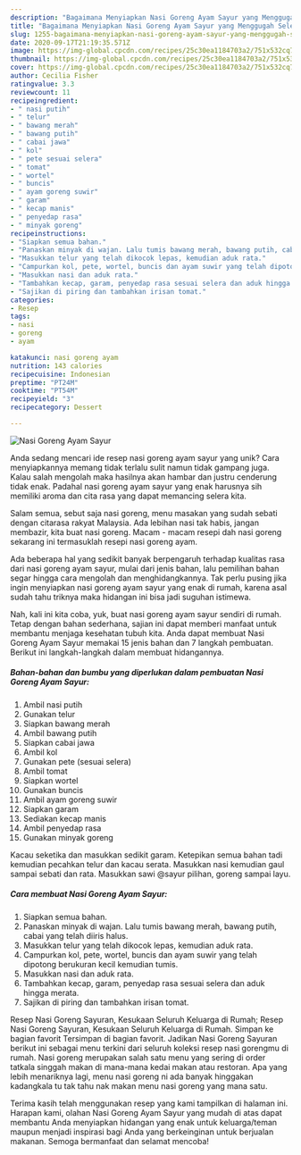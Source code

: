 ```yaml
---
description: "Bagaimana Menyiapkan Nasi Goreng Ayam Sayur yang Menggugah Selera"
title: "Bagaimana Menyiapkan Nasi Goreng Ayam Sayur yang Menggugah Selera"
slug: 1255-bagaimana-menyiapkan-nasi-goreng-ayam-sayur-yang-menggugah-selera
date: 2020-09-17T21:19:35.571Z
image: https://img-global.cpcdn.com/recipes/25c30ea1184703a2/751x532cq70/nasi-goreng-ayam-sayur-foto-resep-utama.jpg
thumbnail: https://img-global.cpcdn.com/recipes/25c30ea1184703a2/751x532cq70/nasi-goreng-ayam-sayur-foto-resep-utama.jpg
cover: https://img-global.cpcdn.com/recipes/25c30ea1184703a2/751x532cq70/nasi-goreng-ayam-sayur-foto-resep-utama.jpg
author: Cecilia Fisher
ratingvalue: 3.3
reviewcount: 11
recipeingredient:
- " nasi putih"
- " telur"
- " bawang merah"
- " bawang putih"
- " cabai jawa"
- " kol"
- " pete sesuai selera"
- " tomat"
- " wortel"
- " buncis"
- " ayam goreng suwir"
- " garam"
- " kecap manis"
- " penyedap rasa"
- " minyak goreng"
recipeinstructions:
- "Siapkan semua bahan."
- "Panaskan minyak di wajan. Lalu tumis bawang merah, bawang putih, cabai yang telah diiris halus."
- "Masukkan telur yang telah dikocok lepas, kemudian aduk rata."
- "Campurkan kol, pete, wortel, buncis dan ayam suwir yang telah dipotong berukuran kecil kemudian tumis."
- "Masukkan nasi dan aduk rata."
- "Tambahkan kecap, garam, penyedap rasa sesuai selera dan aduk hingga merata."
- "Sajikan di piring dan tambahkan irisan tomat."
categories:
- Resep
tags:
- nasi
- goreng
- ayam

katakunci: nasi goreng ayam 
nutrition: 143 calories
recipecuisine: Indonesian
preptime: "PT24M"
cooktime: "PT54M"
recipeyield: "3"
recipecategory: Dessert

---
```



![Nasi Goreng Ayam Sayur](https://img-global.cpcdn.com/recipes/25c30ea1184703a2/751x532cq70/nasi-goreng-ayam-sayur-foto-resep-utama.jpg)

Anda sedang mencari ide resep nasi goreng ayam sayur yang unik? Cara menyiapkannya memang tidak terlalu sulit namun tidak gampang juga. Kalau salah mengolah maka hasilnya akan hambar dan justru cenderung tidak enak. Padahal nasi goreng ayam sayur yang enak harusnya sih memiliki aroma dan cita rasa yang dapat memancing selera kita.

Salam semua, sebut saja nasi goreng, menu masakan yang sudah sebati dengan citarasa rakyat Malaysia. Ada lebihan nasi tak habis, jangan membazir, kita buat nasi goreng. Macam - macam resepi dah nasi goreng sekarang ini termasuklah resepi nasi goreng ayam.

Ada beberapa hal yang sedikit banyak berpengaruh terhadap kualitas rasa dari nasi goreng ayam sayur, mulai dari jenis bahan, lalu pemilihan bahan segar hingga cara mengolah dan menghidangkannya. Tak perlu pusing jika ingin menyiapkan nasi goreng ayam sayur yang enak di rumah, karena asal sudah tahu triknya maka hidangan ini bisa jadi suguhan istimewa.


Nah, kali ini kita coba, yuk, buat nasi goreng ayam sayur sendiri di rumah. Tetap dengan bahan sederhana, sajian ini dapat memberi manfaat untuk membantu menjaga kesehatan tubuh kita. Anda dapat membuat Nasi Goreng Ayam Sayur memakai 15 jenis bahan dan 7 langkah pembuatan. Berikut ini langkah-langkah dalam membuat hidangannya.

<!--inarticleads1-->

##### Bahan-bahan dan bumbu yang diperlukan dalam pembuatan Nasi Goreng Ayam Sayur:

1. Ambil  nasi putih
1. Gunakan  telur
1. Siapkan  bawang merah
1. Ambil  bawang putih
1. Siapkan  cabai jawa
1. Ambil  kol
1. Gunakan  pete (sesuai selera)
1. Ambil  tomat
1. Siapkan  wortel
1. Gunakan  buncis
1. Ambil  ayam goreng suwir
1. Siapkan  garam
1. Sediakan  kecap manis
1. Ambil  penyedap rasa
1. Gunakan  minyak goreng


Kacau seketika dan masukkan sedikit garam. Ketepikan semua bahan tadi kemudian pecahkan telur dan kacau serata. Masukkan nasi kemudian gaul sampai sebati dan rata. Masukkan sawi @sayur pilihan, goreng sampai layu. 

<!--inarticleads2-->

##### Cara membuat Nasi Goreng Ayam Sayur:

1. Siapkan semua bahan.
1. Panaskan minyak di wajan. Lalu tumis bawang merah, bawang putih, cabai yang telah diiris halus.
1. Masukkan telur yang telah dikocok lepas, kemudian aduk rata.
1. Campurkan kol, pete, wortel, buncis dan ayam suwir yang telah dipotong berukuran kecil kemudian tumis.
1. Masukkan nasi dan aduk rata.
1. Tambahkan kecap, garam, penyedap rasa sesuai selera dan aduk hingga merata.
1. Sajikan di piring dan tambahkan irisan tomat.


Resep Nasi Goreng Sayuran, Kesukaan Seluruh Keluarga di Rumah; Resep Nasi Goreng Sayuran, Kesukaan Seluruh Keluarga di Rumah. Simpan ke bagian favorit Tersimpan di bagian favorit. Jadikan Nasi Goreng Sayuran berikut ini sebagai menu terkini dari seluruh koleksi resep nasi gorengmu di rumah. Nasi goreng merupakan salah satu menu yang sering di order tatkala singgah makan di mana-mana kedai makan atau restoran. Apa yang lebih menariknya lagi, menu nasi goreng ni ada banyak hinggakan kadangkala tu tak tahu nak makan menu nasi goreng yang mana satu. 

Terima kasih telah menggunakan resep yang kami tampilkan di halaman ini. Harapan kami, olahan Nasi Goreng Ayam Sayur yang mudah di atas dapat membantu Anda menyiapkan hidangan yang enak untuk keluarga/teman maupun menjadi inspirasi bagi Anda yang berkeinginan untuk berjualan makanan. Semoga bermanfaat dan selamat mencoba!

